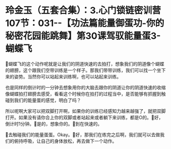 # 玲金玉（五套合集）：3.心门锁链密训营 107节：031--【功法篇能量御蛋功-你的秘密花园能跳舞】第30课驾驭能量蛋3-蝴蝶飞

🎼蝴蝶飞的这个动作呢就是让我们的阴道快速的去拍打，想象我们的阴道像个蝴蝶的翅膀，这个跟我们空带训练是一个样子。那我们带带训练，我们可以找一个坐下来的姿势。当然你可以站起来训练啊，也可以站起来训练。

也是同样的倒计时的一分钟去想象用你的大脑去跟你的阴道让你的阴道快速的收缩像蝴蝶拍打翅膀去感受，看看这个时候你在拍打的过程当中，是否能够有抓握到触碰到我们的能量蛋的感觉，明白了吗？

所以呢啊大家可以把双脚打开啊，如果你的训练已经感知力越来越强了，就把双脚打开。如果没有请你合上你的双脚或者站起来或者躺下来训练，都是O的。🎼好，倒计时1分钟。🎼是的，想象你的。🎼到在快速的。

🎼去触碰我们的能量蛋蛋。Okay。🎼好，那我们在练完之后啊，我们就可以去做我们的俯持呼吸，让自己的身体放松，再去做下一个动作。

